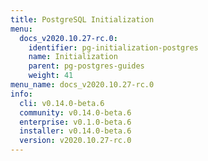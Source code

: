 ```yaml
---
title: PostgreSQL Initialization
menu:
  docs_v2020.10.27-rc.0:
    identifier: pg-initialization-postgres
    name: Initialization
    parent: pg-postgres-guides
    weight: 41
menu_name: docs_v2020.10.27-rc.0
info:
  cli: v0.14.0-beta.6
  community: v0.14.0-beta.6
  enterprise: v0.1.0-beta.6
  installer: v0.14.0-beta.6
  version: v2020.10.27-rc.0
---
```


